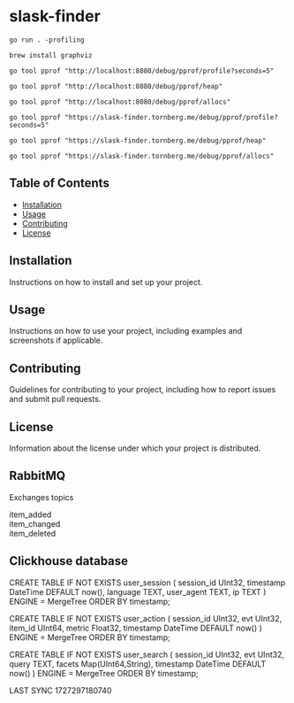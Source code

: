 # slask-finder

`go run . -profiling`

`brew install graphviz`

`go tool pprof "http://localhost:8080/debug/pprof/profile?seconds=5"`

`go tool pprof "http://localhost:8080/debug/pprof/heap"`

`go tool pprof "http://localhost:8080/debug/pprof/allocs"`


`go tool pprof "https://slask-finder.tornberg.me/debug/pprof/profile?seconds=5"`

`go tool pprof "https://slask-finder.tornberg.me/debug/pprof/heap"`

`go tool pprof "https://slask-finder.tornberg.me/debug/pprof/allocs"`

## Table of Contents

- [Installation](#installation)
- [Usage](#usage)
- [Contributing](#contributing)
- [License](#license)

## Installation

Instructions on how to install and set up your project.

## Usage

Instructions on how to use your project, including examples and screenshots if applicable.

## Contributing

Guidelines for contributing to your project, including how to report issues and submit pull requests.

## License

Information about the license under which your project is distributed.

## RabbitMQ

Exchanges topics

item_added	
item_changed	
item_deleted	

## Clickhouse database

CREATE TABLE IF NOT EXISTS user_session 
(
    session_id UInt32,
		timestamp DateTime DEFAULT now(),
		language TEXT,
		user_agent TEXT,
		ip TEXT
) ENGINE = MergeTree
ORDER BY timestamp;

CREATE TABLE IF NOT EXISTS user_action 
(
    session_id UInt32,
		evt UInt32,
		item_id UInt64,
		metric Float32,
		timestamp DateTime DEFAULT now()
) ENGINE = MergeTree
ORDER BY timestamp;


CREATE TABLE IF NOT EXISTS user_search
(
    session_id UInt32,
		evt UInt32,
		query TEXT,
		facets Map(UInt64,String),
		timestamp DateTime DEFAULT now()
) ENGINE = MergeTree
ORDER BY timestamp;


LAST SYNC 1727297180740